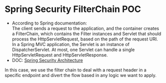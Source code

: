 # Spring Security FilterChain POC

- According to Spring documentation: <br/>
The client sends a request to the application, and the container creates a FilterChain, which contains the Filter instances and Servlet that should process the HttpServletRequest, based on the path of the request URI. 
In a Spring MVC application, the Servlet is an instance of DispatcherServlet. 
At most, one Servlet can handle a single HttpServletRequest and HttpServletResponse. 
- DOC: <a href="https://docs.spring.io/spring-security/reference/servlet/architecture.html">Spring Security Architecture<a/>

In this case, we use the filter chain to deal with a request header in a specific endpoint and divert the flow based in any logic we want to apply.